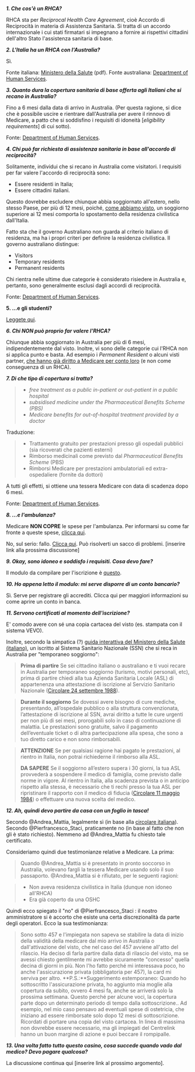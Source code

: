 ***1. Che cos'è un RHCA?***

RHCA sta per *Reciprocal Health Care Agreement*, cioè Accordo di Reciprocità in materia di Assistenza Sanitaria.
Si tratta di un accordo internazionale i cui stati firmatari si impegnano a fornire ai rispettivi cittadini dell'altro Stato l'assistenza sanitaria di base.

***2. L'Italia ha un RHCA con l'Australia?***

Sì.

Fonte italiana: [Ministero della Salute](http://www.salute.gov.it/imgs/C_17_pagineAree_594_listaFile_itemName_16_file.pdf) (pdf).
Fonte australiana: [Department of Human Services](http://www.humanservices.gov.au/customer/services/medicare/reciprocal-health-care-agreements).

***3. Quanto dura la copertura sanitaria di base offerta agli Italiani che si recano in Australia?***

Fino a 6 mesi dalla data di arrivo in Australia.
(Per questa ragione, si dice che è possibile uscire e rientrare dall'Australia per avere il rinnovo di Medicare, a patto che si soddisfino i requisiti di idoneità [*eligibility requirements*] di cui sotto).

Fonte: [Department of Human Services](http://www.humanservices.gov.au/customer/enablers/medicare/reciprocal-health-care-agreements/health-care-for-visitors-to-australia).

***4. Chi può far richiesta di assistenza sanitaria in base all'accordo di reciprocità?***

Solitamente, individui che si recano in Australia come visitatori.
I requisiti per far valere l'accordo di reciprocità sono:

* Essere residenti in Italia;
* Essere cittadini italiani.

Questo dovrebbe escludere chiunque abbia soggiornato all'estero, nello stesso Paese, per più di 12 mesi, poiché, [come abbiamo visto](http://community.australiafacile.com/t/faq-aire-e-dintorni-iscrizione-obblighi/75), un soggiorno superiore ai 12 mesi comporta lo spostamento della residenza civilistica dall'Italia.

Fatto sta che il governo Australiano non guarda al criterio italiano di residenza, ma ha i propri criteri per definire la residenza civilistica. Il governo australiano distingue:

* Visitors
* Temporary residents
* Permanent residents

Chi rientra nelle ultime due categorie è considerato risiedere in Australia e, pertanto, sono generalmente esclusi dagli accordi di reciprocità.

Fonte: [Department of Human Services](http://www.humanservices.gov.au/customer/enablers/medicare/reciprocal-health-care-agreements/health-care-for-visitors-to-australia).

**5. ...e gli studenti?**

[Leggete qui](http://community.australiafacile.com/t/medicare-e-studenti/89).

***6. Chi NON può proprio far valere l'RHCA?***

Chiunque abbia soggiornato in Australia per più di 6 mesi, indipendentemente dal visto.
Inoltre, vi sono delle categorie cui l'RHCA non si applica punto e basta. Ad esempio i *Permanent Resident* o alcuni visti partner, [che hanno già diritto a Medicare per conto loro](http://www.humanservices.gov.au/customer/enablers/medicare/medicare-card/eligibility-for-medicare-card) (e non come conseguenza di un RHCA).

***7. Di che tipo di copertura si tratta?***

> * *free treatment as a public in-patient or out-patient in a public hospital*
> * *subsidised medicine under the Pharmaceutical Benefits Scheme (PBS)*
> * *Medicare benefits for out-of-hospital treatment provided by a doctor*

Traduzione:

> * Trattamento gratuito per prestazioni presso gli ospedali pubblici (sia ricoverati che pazienti esterni)
> * Rimborso medicinali come previsto dal *Pharmaceutical Benefits Scheme* (PBS)
> * Rimborsi Medicare per prestazioni ambulatoriali ed extra-ospedaliere (fornite da dottori)

A tutti gli effetti, si ottiene una tessera Medicare con data di scadenza dopo 6 mesi.

Fonte: [Department of Human Services](http://www.humanservices.gov.au/customer/enablers/medicare/reciprocal-health-care-agreements/health-care-for-visitors-to-australia).

***8. ...e l'ambulanza?***

Medicare **NON COPRE** le spese per l'ambulanza. Per informarsi su come far fronte a queste spese, [clicca qui](http://community.australiafacile.com/t/ambulanza-e-assicurazione/92).

No, sul serio: fallo. [Clicca qui](http://community.australiafacile.com/t/ambulanza-e-assicurazione/92). Può risolverti un sacco di problemi. [inserire link alla prossima discussione]

***9. Okay, sono idoneo e soddisfo i requisiti. Cosa devo fare?***

Il modulo da compilare per l'iscrizione è [questo](http://www.humanservices.gov.au/customer/forms/3101).

***10. Ho appena letto il modulo: mi serve disporre di un conto bancario?***

Sì. Serve per registrare gli accrediti. Clicca qui per maggiori informazioni su come aprire un conto in banca.

***11. Servono certificati al momento dell'iscrizione?***

E' comodo avere con sé una copia cartacea del visto (es. stampata con il sistema VEVO).

Inoltre, secondo la simpatica (?) [guida interattiva del Ministero della Salute (italiano)](http://www.salute.gov.it/portale/temi/p2_6.jsp?lingua=italiano&id=897&area=Assistenza%20sanitaria&menu=italiani), un iscritto al Sistema Sanitario Nazionale (SSN) che si reca in Australia per "temporaneo soggiorno":
> **Prima di partire**
> Se sei cittadino italiano o australiano e ti vuoi recare in Australia per temporaneo soggiorno 
> (turismo, motivi personali, etc), prima di partire chiedi alla tua Azienda Sanitaria Locale (ASL) di appartenenza una attestazione di iscrizione al Servizio Sanitario Nazionale ([Circolare 24 settembre 1988](http://www.normativasanitaria.it/normsan-pdf/0000/25364_1.pdf)).

> **Durante il soggiorno**
> Se dovessi avere bisogno di cure mediche, presentando, all’ospedale pubblico o alla struttura convenzionata, l’attestazione di iscrizione al SSN, avrai diritto a tutte le cure urgenti per non più di sei mesi, prorogabili solo in caso di continuazione di malattia. Le prestazioni sono gratuite, salvo il pagamento dell’eventuale ticket o di altra partecipazione alla spesa, che sono a tuo diretto carico e non sono rimborsabili.

> **ATTENZIONE**
> Se per qualsiasi ragione hai pagato le prestazioni, al rientro in Italia, non potrai richiederne il rimborso alla ASL.
>
> **DA SAPERE**
> Se il soggiorno all’estero supera i 30 giorni, la tua ASL provvederà a sospendere il medico di famiglia, come previsto dalle norme in vigore.
> Al rientro in Italia, alla scadenza prevista o in anticipo rispetto alla stessa, è necessario che ti rechi presso la tua ASL per ripristinare il rapporto con il medico di fiducia ([Circolare 11 maggio 1984](http://www.normativasanitaria.it/normsan-pdf/0000/29052_1.pdf)) o effettuare una nuova scelta del medico.

***12. Ah, quindi devo partire da casa con un foglio in tasca!***

Secondo @Andrea_Mattia, legalmente sì (in base alla [circolare italiana](http://www.normativasanitaria.it/normsan-pdf/0000/25364_1.pdf)).
Secondo @Pierfrancesco_Staci, praticamente no (in base al fatto che non gli è stato richiesto). Nemmeno ad @Andrea_Mattia fu chiesto tale certificato.

Consideriamo quindi due testimonianze relative a Medicare. La prima:

> Quando @Andrea_Mattia si è presentato in pronto soccorso in Australia, volevano fargli la tessera Medicare usando solo il suo passaporto. @Andrea_Mattia si è rifiutato, per le seguenti ragioni:

> * Non aveva residenza civilistica in Italia (dunque non idoneo all'RHCA)
> * Era già coperto da una OSHC

Quindi ecco spiegato il "no" di @Pierfrancesco_Staci : il nostro amministratore si è accorto che esiste una certa discrezionalità da parte degli operatori. Ecco la sua testimonianza:

>Sono sotto 457 e l'impiegata non sapeva se stabilire la data di inizio della validità della medicare dal mio arrivo in Australia o dall'attivazione del visto, che nel caso del 457 avviene all'atto del rilascio. Ha deciso di farla partire dalla data di rilascio del visto, ma se avessi chiesto gentilmente mi avrebbe sicuramente "concesso" quella decina di giorni in più.
>Non l'ho fatto perché mi interessava poco, ho anche l'assicurazione privata (obbligatoria per 457), la card mi serviva per altro.
>**P.S.:**Suggerimento estemporaneo: Quando ho sottoscritto l'assicurazione privata, ho aggiunto mia moglie alla copertura da subito, ovvero 4 mesi fa, anche se arriverà solo la prossima settimana. Questo perché per alcune voci, la copertura parte dopo un determinato periodo di tempo dalla sottoscrizione.. Ad esempio, nel mio caso pensavo ad eventuali spese di ostetricia, che iniziano ad essere rimborsate solo dopo 12 mesi di sottoscrizione.
>Ricordati di portare una copia del visto cartacea. In linea di massima non dovrebbe essere necessario, ma gli impiegati del Centrelink hanno un buon margine di azione e puoi beccare il rompipalle.

***13. Una volta fatto tutto questo casino, cosa succede quando vado dal medico? Devo pagare qualcosa?***

La discussione continua qui [inserire link al prossimo argomento].
